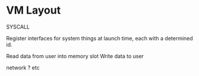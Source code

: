 # VM Layout


SYSCALL

Register interfaces for system things at launch time, each with a determined id.

Read data from user into memory slot
Write data to user

network ? 
etc